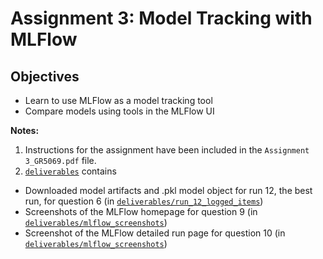 # Assignment 3: Model Tracking with MLFlow

## Objectives

* Learn to use MLFlow as a model tracking tool
* Compare models using tools in the MLFlow UI


**Notes:**
1. Instructions for the assignment have been included in the
`Assignment 3_GR5069.pdf` file.
2. [`deliverables`](deliverables) contains
  - Downloaded model artifacts and .pkl model object for run 12, the best run,
  for question 6
  (in [`deliverables/run_12_logged_items`](deliverables/run_12_logged_items))
  - Screenshots of the MLFlow homepage for question 9
  (in [`deliverables/mlflow_screenshots`](deliverables/mlflow_screenshots))
  - Screenshot of the MLFlow detailed run page for question 10
  (in [`deliverables/mlflow_screenshots`](deliverables/mlflow_screenshots))
